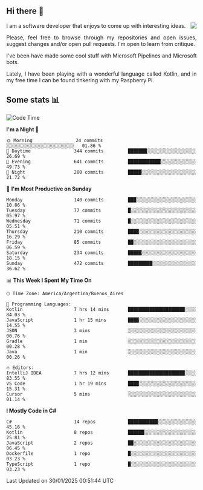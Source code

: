 ## Hi there :slightly_smiling_face:

<img src="https://github-readme-stats.vercel.app/api?username=victorgrycuk&show_icons=true&count_private=true&title_color=F7941E&icon_color=F7941E" align="right">

<p align="justify">
I am a software developer that enjoys to come up with interesting ideas.
<p/>

<p align= "justify">
Please, feel free to browse through my repositories and open issues, suggest changes and/or open pull requests. I'm open to learn from critique.
<p/>


<p align= "justify">
I've been have made some cool stuff with Microsoft Pipelines and Microsoft bots.
<p/>

<p align= "justify">
Lately, I have been playing with a wonderful language called Kotlin, and in my free time I can be found tinkering with my Raspberry Pi.
<p/>

## Some stats :bar_chart:
<!--START_SECTION:waka-->
![Code Time](http://img.shields.io/badge/Code%20Time-2%2C123%20hrs%2023%20mins-blue)

**I'm a Night 🦉** 

```text
🌞 Morning                24 commits          ░░░░░░░░░░░░░░░░░░░░░░░░░   01.86 % 
🌆 Daytime                344 commits         ███████░░░░░░░░░░░░░░░░░░   26.69 % 
🌃 Evening                641 commits         ████████████░░░░░░░░░░░░░   49.73 % 
🌙 Night                  280 commits         █████░░░░░░░░░░░░░░░░░░░░   21.72 % 
```
📅 **I'm Most Productive on Sunday** 

```text
Monday                   140 commits         ███░░░░░░░░░░░░░░░░░░░░░░   10.86 % 
Tuesday                  77 commits          █░░░░░░░░░░░░░░░░░░░░░░░░   05.97 % 
Wednesday                71 commits          █░░░░░░░░░░░░░░░░░░░░░░░░   05.51 % 
Thursday                 210 commits         ████░░░░░░░░░░░░░░░░░░░░░   16.29 % 
Friday                   85 commits          ██░░░░░░░░░░░░░░░░░░░░░░░   06.59 % 
Saturday                 234 commits         █████░░░░░░░░░░░░░░░░░░░░   18.15 % 
Sunday                   472 commits         █████████░░░░░░░░░░░░░░░░   36.62 % 
```


📊 **This Week I Spent My Time On** 

```text
🕑︎ Time Zone: America/Argentina/Buenos_Aires

💬 Programming Languages: 
Kotlin                   7 hrs 14 mins       █████████████████████░░░░   84.03 % 
JavaScript               1 hr 15 mins        ████░░░░░░░░░░░░░░░░░░░░░   14.55 % 
JSON                     3 mins              ░░░░░░░░░░░░░░░░░░░░░░░░░   00.76 % 
Gradle                   1 min               ░░░░░░░░░░░░░░░░░░░░░░░░░   00.28 % 
Java                     1 min               ░░░░░░░░░░░░░░░░░░░░░░░░░   00.26 % 

🔥 Editors: 
IntelliJ IDEA            7 hrs 12 mins       █████████████████████░░░░   83.55 % 
VS Code                  1 hr 19 mins        ████░░░░░░░░░░░░░░░░░░░░░   15.31 % 
Cursor                   5 mins              ░░░░░░░░░░░░░░░░░░░░░░░░░   01.14 % 
```

**I Mostly Code in C#** 

```text
C#                       14 repos            ███████████░░░░░░░░░░░░░░   45.16 % 
Kotlin                   8 repos             ██████░░░░░░░░░░░░░░░░░░░   25.81 % 
JavaScript               2 repos             ██░░░░░░░░░░░░░░░░░░░░░░░   06.45 % 
Dockerfile               1 repo              █░░░░░░░░░░░░░░░░░░░░░░░░   03.23 % 
TypeScript               1 repo              █░░░░░░░░░░░░░░░░░░░░░░░░   03.23 % 
```




 Last Updated on 30/01/2025 00:51:44 UTC
<!--END_SECTION:waka-->
